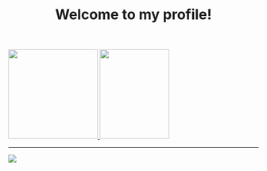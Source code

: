 <h1 align="center">Welcome to my profile!</h1>
<br>


<div style="display: inline_block"><br>
  <a href="https://github.com/JonCxrv">
  <img height="180em" src="https://github-readme-stats-eight-theta.vercel.app/api?username=JonCxrv&show_icons=true&theme=tokyonight&include_all_commits=true&count_private=true"/>
  <img width= "140em" height="180em" src="https://github-readme-stats-eight-theta.vercel.app/api/top-langs/?username=JonCxrv&layout=compact&langs_count=8&theme=tokyonight"/>
<div>
  

---
<img src="https://imgur.com/rilHVxA.png"/>
    
